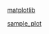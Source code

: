 [matplotlib](https://matplotlib.org/index.html)

[sample_plot](https://matplotlib.org/tutorials/introductory/sample_plots.html)

